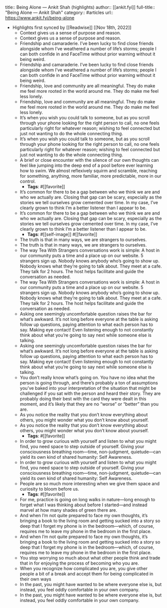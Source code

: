 title:: Being Alone — Ankit Shah (highlights)
author:: [[ankit.fyi]]
full-title:: "Being Alone — Ankit Shah"
category:: #articles
url:: https://www.ankit.fyi/being-alone

- Highlights first synced by [[Readwise]] [[Nov 18th, 2022]]
	- Context gives us a sense of purpose and reason.
	- Context gives us a sense of purpose and reason.
	- Friendship and camaraderie. I’ve been lucky to find close friends alongside whom I’ve weathered a number of life’s storms; people I can both confide in and FaceTime without prior warning without it being weird.
	- Friendship and camaraderie. I’ve been lucky to find close friends alongside whom I’ve weathered a number of life’s storms; people I can both confide in and FaceTime without prior warning without it being weird.
	- Friendship, love and community are all meaningful. They do make me feel more rooted in the world around me. They do make me feel less lonely.
	- Friendship, love and community are all meaningful. They do make me feel more rooted in the world around me. They do make me feel less lonely.
	- It’s when you wish you could talk to someone, but as you scroll through your phone looking for the right person to call, no one feels particularly right for whatever reason; wishing to feel connected but just not wanting to do the whole connecting thing.
	- It’s when you wish you could talk to someone, but as you scroll through your phone looking for the right person to call, no one feels particularly right for whatever reason; wishing to feel connected but just not wanting to do the whole connecting thing.
	- A brief or close encounter with the silence of our own thoughts can feel like jumping into the deep end of a pool before ever learning how to swim. We almost reflexively squirm and scramble, reaching for something, anything, more familiar, more predictable, more in our control.
		- **Tags**: #[[favorite]]
	- It’s common for there to be a gap between who we think we are and who we actually are. Closing that gap can be scary, especially as the stories we tell ourselves grow cemented over time. In my case, I’ve clearly grown to think I’m a better listener than I appear to be.
	- It’s common for there to be a gap between who we think we are and who we actually are. Closing that gap can be scary, especially as the stories we tell ourselves grow cemented over time. In my case, I’ve clearly grown to think I’m a better listener than I appear to be.
		- **Tags**: #[[self-image]] #[[favorite]]
	- The truth is that in many ways, we are strangers to ourselves.
	- The truth is that in many ways, we are strangers to ourselves.
	- The way Tea With Strangers conversations work is simple: A host in our community puts a time and a place up on our website. 5 strangers sign up. Nobody knows anybody who’s going to show up. Nobody knows what they’re going to talk about. They meet at a cafe. They talk for 2 hours. The host helps facilitate and guide the conversation as needed.
	- The way Tea With Strangers conversations work is simple: A host in our community puts a time and a place up on our website. 5 strangers sign up. Nobody knows anybody who’s going to show up. Nobody knows what they’re going to talk about. They meet at a cafe. They talk for 2 hours. The host helps facilitate and guide the conversation as needed.
	- Asking one seemingly uncomfortable question raises the bar for what’s awkward. It’s not long before everyone at the table is asking follow up questions, paying attention to what each person has to say. Making eye contact! Even listening enough to not constantly think about what you’re going to say next while someone else is talking.
	- Asking one seemingly uncomfortable question raises the bar for what’s awkward. It’s not long before everyone at the table is asking follow up questions, paying attention to what each person has to say. Making eye contact! Even listening enough to not constantly think about what you’re going to say next while someone else is talking.
	- You don’t really know what’s going on. You have no idea what the person is going through, and there’s probably a ton of assumptions you’ve baked into your interpretation of the situation that might be challenged if you sat with the person and heard their story. They are probably doing their best with the card they were dealt in this moment, and it’s likely that they are no “worse” or “better” than you are.
	- As you notice the reality that you don’t know everything about others, you might wonder what you don’t know about yourself.
	- As you notice the reality that you don’t know everything about others, you might wonder what you don’t know about yourself.
		- **Tags**: #[[favorite]]
	- In order to grow curious with yourself and listen to what you might find, you need space to step outside of yourself. Giving your consciousness breathing room—time, non-judgment, quietude—can yield its own kind of shared humanity: Self Awareness.
	- In order to grow curious with yourself and listen to what you might find, you need space to step outside of yourself. Giving your consciousness breathing room—time, non-judgment, quietude—can yield its own kind of shared humanity: Self Awareness.
	- People are so much more interesting when we give them space and curiosity to bloom before us.
		- **Tags**: #[[favorite]]
	- For me, practice is going on long walks in nature—long enough to forget what I was thinking about before I started—and instead marvel at how many shades of green there are.
	- And when I’m not quite prepared to face my own thoughts, it’s bringing a book to the living room and getting sucked into a story so deep that I forget my phone is in the bedroom—which, of course, requires me to leave my phone in the bedroom in the first place.
	- And when I’m not quite prepared to face my own thoughts, it’s bringing a book to the living room and getting sucked into a story so deep that I forget my phone is in the bedroom—which, of course, requires me to leave my phone in the bedroom in the first place.
	- You stop worrying so much about what other people think and trade that in for enjoying the process of becoming who you are.
	- When you recognize how complicated you are, you give other people a bit of a break and accept them for being complicated in their own ways
	- In the past, you might have wanted to be where everyone else is, but instead, you feel oddly comfortable in your own company.
	- In the past, you might have wanted to be where everyone else is, but instead, you feel oddly comfortable in your own company.